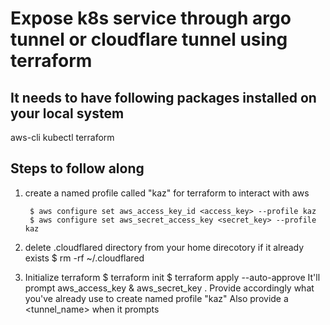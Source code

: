 # Expose k8s service through argo tunnel or cloudflare tunnel using terraform

## It needs to have following packages installed on your local system 
aws-cli 
kubectl 
terraform 

## Steps to follow along
1. create a named profile called "kaz" for terraform to interact with aws 
	
		$ aws configure set aws_access_key_id <access_key> --profile kaz 
		$ aws configure set aws_secret_access_key <secret_key> --profile kaz 
         
2. delete .cloudflared directory from your home direcotory if it already exists 
		$ rm -rf ~/.cloudflared 
3. Initialize terraform
		$ terraform init
		$ terraform apply --auto-approve 
It'll prompt aws_access_key & aws_secret_key . Provide accordingly what you've already use to create named profile "kaz" 
Also provide a <tunnel_name> when it prompts 

 

